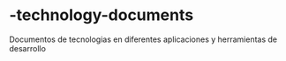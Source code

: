 # -technology-documents
Documentos de tecnologias en diferentes aplicaciones y herramientas de desarrollo
